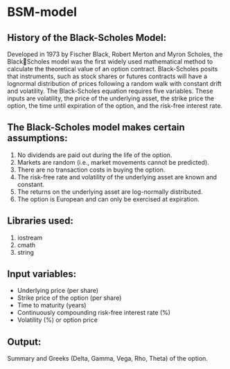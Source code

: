 # BSM-model

## History of the Black-Scholes Model:
Developed in 1973 by Fischer Black, Robert Merton and Myron Scholes, the BlackScholes model was the first widely used mathematical method to calculate the  theoretical value of an option contract. Black-Scholes posits that instruments, such as stock shares or futures contracts will  have a lognormal distribution of prices following a random walk with constant drift and volatility. The Black-Scholes equation requires five variables. These inputs are volatility, the  price of the underlying asset, the strike price the option, the time until expiration of  the option, and the risk-free interest rate.

## The Black-Scholes model makes certain assumptions:
1. No dividends are paid out during the life of the option.
2. Markets are random (i.e., market movements cannot be predicted).
3. There are no transaction costs in buying the option.
4. The risk-free rate and volatility of the underlying asset are known and constant.
5. The returns on the underlying asset are log-normally distributed.
6. The option is European and can only be exercised at expiration.

## Libraries used:
1. iostream 
2. cmath
3. string

## Input variables:
* Underlying price (per share)
* Strike price of the option (per share)
* Time to maturity (years)
* Continuously compounding risk-free interest rate (%)
* Volatility (%) or option price

## Output:
Summary and Greeks (Delta, Gamma, Vega, Rho, Theta) of the option.
